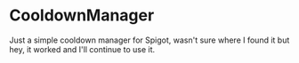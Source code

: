 # CooldownManager
Just a simple cooldown manager for Spigot, wasn't sure where I found it but hey, it worked and I'll continue to use it.
